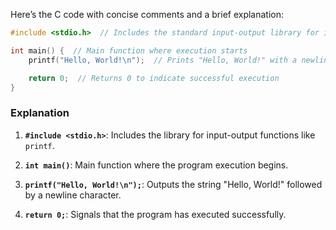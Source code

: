 Here’s the C code with concise comments and a brief explanation:

```c
#include <stdio.h>  // Includes the standard input-output library for input-output functions

int main() {  // Main function where execution starts
    printf("Hello, World!\n");  // Prints "Hello, World!" with a newline

    return 0;  // Returns 0 to indicate successful execution
}
```

### Explanation

1. **`#include <stdio.h>`**: Includes the library for input-output functions like `printf`.

2. **`int main()`**: Main function where the program execution begins.

3. **`printf("Hello, World!\n");`**: Outputs the string "Hello, World!" followed by a newline character.

4. **`return 0;`**: Signals that the program has executed successfully.
